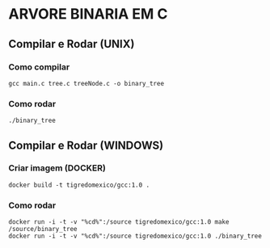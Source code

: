 # ARVORE BINARIA EM C

## Compilar e Rodar (UNIX)

### Como compilar

```
gcc main.c tree.c treeNode.c -o binary_tree 
```

### Como rodar

```
./binary_tree 
```

## Compilar e Rodar (WINDOWS)

### Criar imagem (DOCKER)

```
docker build -t tigredomexico/gcc:1.0 .
```

### Como rodar

```
docker run -i -t -v "%cd%":/source tigredomexico/gcc:1.0 make /source/binary_tree
docker run -i -t -v "%cd%":/source tigredomexico/gcc:1.0 ./binary_tree
```

